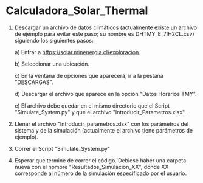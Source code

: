 # Calculadora_Solar_Thermal

1. Descargar un archivo de datos climáticos (actualmente existe un archivo de ejemplo para evitar este paso; su nombre es DHTMY_E_7IH2CL.csv) siguiendo los siguientes pasos:

    a) Entrar a https://solar.minenergia.cl/exploracion.
  
    b) Seleccionar una ubicación.
  
    c) En la ventana de opciones que aparecerá, ir a la pestaña "DESCARGAS".
  
    d) Descargar el archivo que aparece en la opción "Datos Horarios TMY".
  
    e) El archivo debe quedar en el mismo directorio que el Script "Simulate_System.py" y que el archivo "Introducir_Parametros.xlsx".

2. Llenar el archivo "Introducir_parametros.xlsx" con los parámetros del sistema y de la simulación (actualmente el archivo tiene parámetros de ejemplo).

3. Correr el Script "Simulate_System.py"

4. Esperar que termine de correr el código. Debiese haber una carpeta nueva con el nombre "Resultados_Simulacion_XX", donde XX corresponde al número de la simulación especificado por el usuario.

